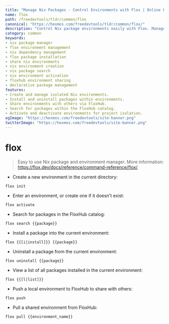 ```yaml
---
title: "Manage Nix Packages - Control Environments with Flox | Online Free DevTools by Hexmos"
name: flox
path: /freedevtools/tldr/common/flox
canonical: "https://hexmos.com/freedevtools/tldr/common/flox/"
description: "Control Nix package environments easily with Flox. Manage dependencies, install packages, and share environments with others. Free online tool, no registration required."
category: common
keywords:
- nix package manager
- flox environment management
- nix dependency management
- flox package installation
- share nix environments
- nix environment creation
- nix package search
- nix environment activation
- floxhub environment sharing
- declarative package management
features:
- Create and manage isolated Nix environments.
- Install and uninstall packages within environments.
- Share environments with others via FloxHub.
- Search for packages within the FloxHub catalog.
- Activate and deactivate environments for project isolation.
ogImage: "https://hexmos.com/freedevtools/site-banner.png"
twitterImage: "https://hexmos.com/freedevtools/site-banner.png"
---
```


# flox

> Easy to use Nix package and environment manager.
> More information: <https://flox.dev/docs/reference/command-reference/flox/>.

- Create a new environment in the current directory:

`flox init`

- Enter an environment, or create one if it doesn't exist:

`flox activate`

- Search for packages in the FloxHub catalog:

`flox search {{package}}`

- Install a package into the current environment:

`flox {{[i|install]}} {{package}}`

- Uninstall a package from the current environment:

`flox uninstall {{package}}`

- View a list of all packages installed in the current environment:

`flox {{[l|list]}}`

- Push a local environment to FloxHub to share with others:

`flox push`

- Pull a shared environment from FloxHub:

`flox pull {{environment_name}}`
